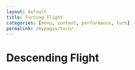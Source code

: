 ```yaml
---
layout: default
title: Turning Flight
categories: [menu, content, performance, turn]
permalink: /mypages/turn/
---
```


# Descending Flight

